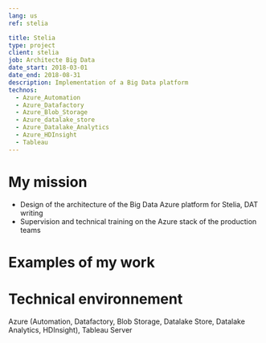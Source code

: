 ```yaml
---
lang: us
ref: stelia

title: Stelia
type: project
client: stelia
job: Architecte Big Data 
date_start: 2018-03-01
date_end: 2018-08-31
description: Implementation of a Big Data platform
technos:
  - Azure_Automation
  - Azure_Datafactory
  - Azure_Blob_Storage
  - Azure_datalake_store
  - Azure_Datalake_Analytics
  - Azure_HDInsight
  - Tableau
---
```

# My mission

- Design of the architecture of the Big Data Azure platform for Stelia, DAT writing
- Supervision and technical training on the Azure stack of the production teams

# Examples of my work

# Technical environnement
Azure (Automation, Datafactory, Blob Storage, Datalake Store, Datalake Analytics, HDInsight), Tableau Server